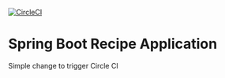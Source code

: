 [![CircleCI](https://app.circleci.com/pipelines/github/mankokolya/recipe.svg?style=svg)](https://app.circleci.com/pipelines/github/mankokolya/recipe)
# Spring Boot Recipe Application

Simple change to trigger Circle CI
